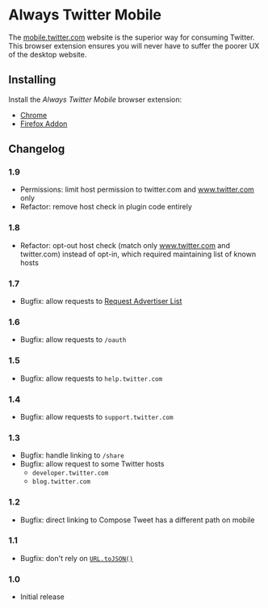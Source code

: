 # Always Twitter Mobile

The [mobile.twitter.com](https://mobile.twitter.com) website is the superior way for consuming Twitter. This browser extension ensures you will never have to suffer the poorer UX of the desktop website.

## Installing

Install the _Always Twitter Mobile_ browser extension:

- [Chrome](https://chrome.google.com/webstore/detail/always-twitter-mobile/hlllkhnplkipaaaiiebbahkigjkdepmk)
- [Firefox Addon](https://addons.mozilla.org/en-GB/firefox/addon/always-twitter-mobile/)

## Changelog

### 1.9

- Permissions: limit host permission to twitter.com and www.twitter.com only
- Refactor: remove host check in plugin code entirely

### 1.8

- Refactor: opt-out host check (match only www.twitter.com and twitter.com) instead of opt-in, which required maintaining list of known hosts

### 1.7

- Bugfix: allow requests to [Request Advertiser List](https://mobile.twitter.com/settings/your_twitter_data/audiences)

### 1.6

- Bugfix: allow requests to `/oauth`

### 1.5

- Bugfix: allow requests to `help.twitter.com`

### 1.4

- Bugfix: allow requests to `support.twitter.com`

### 1.3

- Bugfix: handle linking to `/share`
- Bugfix: allow request to some Twitter hosts
  - `developer.twitter.com`
  - `blog.twitter.com`

### 1.2

- Bugfix: direct linking to Compose Tweet has a different path on mobile

### 1.1

- Bugfix: don't rely on [`URL.toJSON()`](https://developer.mozilla.org/en-US/docs/Web/API/URL/toJSON)

### 1.0

- Initial release
